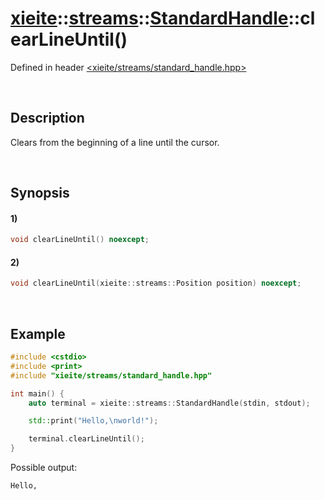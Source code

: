 # [xieite](../../../../../xieite.md)\:\:[streams](../../../../../streams.md)\:\:[StandardHandle](../../../standard_handle.md)\:\:clearLineUntil\(\)
Defined in header [<xieite/streams/standard_handle.hpp>](../../../../../../include/xieite/streams/standard_handle.hpp)

&nbsp;

## Description
Clears from the beginning of a line until the cursor.

&nbsp;

## Synopsis
#### 1)
```cpp
void clearLineUntil() noexcept;
```
#### 2)
```cpp
void clearLineUntil(xieite::streams::Position position) noexcept;
```

&nbsp;

## Example
```cpp
#include <cstdio>
#include <print>
#include "xieite/streams/standard_handle.hpp"

int main() {
    auto terminal = xieite::streams::StandardHandle(stdin, stdout);

    std::print("Hello,\nworld!");

    terminal.clearLineUntil();
}
```
Possible output:
```
Hello,
      
```
